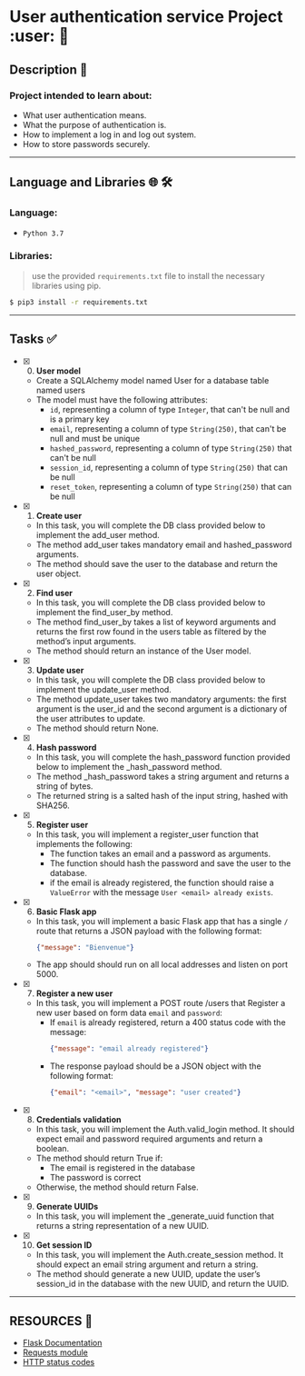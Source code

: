 # User authentication service Project :user: :closed_lock_with_key:

## Description :page_facing_up:

### Project intended to learn about:
+ What user authentication means.
+ What the purpose of authentication is.
+ How to implement a log in and log out system.
+ How to store passwords securely.
---

## Language and Libraries :globe_with_meridians: :hammer_and_wrench:
### Language:
- `Python 3.7`

### Libraries:
> use the provided `requirements.txt` file to install the necessary libraries using pip.
```bash
$ pip3 install -r requirements.txt
```
---

## Tasks :white_check_mark:

+ [x] 0. **User model**
    + Create a SQLAlchemy model named User for a database table named users
    + The model must have the following attributes:
        + `id`, representing a column of type `Integer`, that can't be null and is a primary key
        + `email`, representing a column of type `String(250)`, that can't be null and must be unique
        + `hashed_password`, representing a column of type `String(250)` that can't be null
        + `session_id`, representing a column of type `String(250)` that can be null
        + `reset_token`, representing a column of type `String(250)` that can be null

+ [x] 1. **Create user**
    + In this task, you will complete the DB class provided below to implement the add_user method.
    + The method add_user takes mandatory email and hashed_password arguments.
    + The method should save the user to the database and return the user object.

+ [x] 2. **Find user**
    + In this task, you will complete the DB class provided below to implement the find_user_by method.
    + The method find_user_by takes a list of keyword arguments and returns the first row found in the users table as filtered by the method’s input arguments.
    + The method should return an instance of the User model.

+ [x] 3. **Update user**
    + In this task, you will complete the DB class provided below to implement the update_user method.
    + The method update_user takes two mandatory arguments: the first argument is the user_id and the second argument is a dictionary of the user attributes to update.
    + The method should return None.

+ [x] 4. **Hash password**
    + In this task, you will complete the hash_password function provided below to implement the _hash_password method.
    + The method _hash_password takes a string argument and returns a string of bytes.
    + The returned string is a salted hash of the input string, hashed with SHA256.

+ [x] 5. **Register user**
    + In this task, you will implement a register_user function that implements the following:
        + The function takes an email and a password as arguments.
        + The function should hash the password and save the user to the database.
        + if the email is already registered, the function should raise a `ValueError` with the message `User <email> already exists`.

+ [x] 6. **Basic Flask app**
    + In this task, you will implement a basic Flask app that has a single `/` route that returns a JSON payload with the following format:
        ```json
        {"message": "Bienvenue"}
        ```
    + The app should should run on all local addresses and listen on port 5000.

+ [x] 7. **Register a new user**
    + In this task, you will implement a POST route /users that Register a new user based on form data `email` and `password`:
        + If `email` is already registered, return a 400 status code with the message:
            ```json
            {"message": "email already registered"}
            ```
        + The response payload should be a JSON object with the following format:
            ```json
            {"email": "<email>", "message": "user created"}
            ```

+ [x] 8. **Credentials validation**
    + In this task, you will implement the Auth.valid_login method. It should expect email and password required arguments and return a boolean.
    + The method should return True if:
        + The email is registered in the database
        + The password is correct
    + Otherwise, the method should return False.

+ [x] 9. **Generate UUIDs**
    + In this task, you will implement the _generate_uuid function that returns a string representation of a new UUID.

+ [x] 10. **Get session ID**    
    + In this task, you will implement the Auth.create_session method. It should expect an email string argument and return a string.
    + The method should generate a new UUID, update the user’s session_id in the database with the new UUID, and return the UUID.
---

## RESOURCES :bookmark_tabs:
- [Flask Documentation](https://intranet.alxswe.com/rltoken/lKExyvivrrW4eh0eI8UV6A)
- [Requests module](https://intranet.alxswe.com/rltoken/py7LuuD1u2MUwcaf8wnDzQ)
- [HTTP status codes](https://intranet.alxswe.com/rltoken/cj-mc5ZHp_KyXn1yikHC0A)
